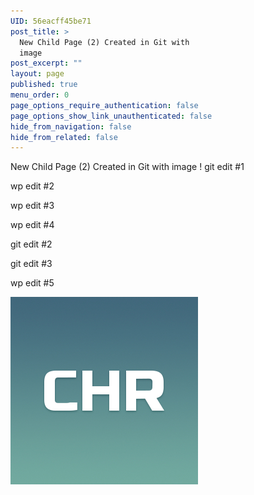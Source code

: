 ```yaml
---
UID: 56eacff45be71
post_title: >
  New Child Page (2) Created in Git with
  image
post_excerpt: ""
layout: page
published: true
menu_order: 0
page_options_require_authentication: false
page_options_show_link_unauthenticated: false
hide_from_navigation: false
hide_from_related: false
---
```

New Child Page (2) Created in Git with image ! git edit #1

wp edit #2

wp edit #3

wp edit #4

git edit #2

git edit #3

wp edit #5

![alt text][1]

 [1]: /assets/images/chronos.jpg